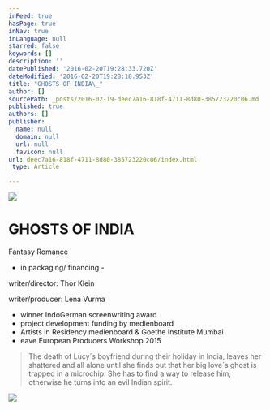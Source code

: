 ```yaml
---
inFeed: true
hasPage: true
inNav: true
inLanguage: null
starred: false
keywords: []
description: ''
datePublished: '2016-02-20T19:28:33.720Z'
dateModified: '2016-02-20T19:28:18.953Z'
title: "GHOSTS OF INDIA\_"
author: []
sourcePath: _posts/2016-02-19-deec7a16-818f-4711-8d80-385723220c06.md
published: true
authors: []
publisher:
  name: null
  domain: null
  url: null
  favicon: null
url: deec7a16-818f-4711-8d80-385723220c06/index.html
_type: Article

---
```

![](https://the-grid-user-content.s3-us-west-2.amazonaws.com/b4039c33-5373-4cbb-8d53-a6e2cafb1792.jpg)

# GHOSTS OF INDIA 

Fantasy Romance

- in packaging/ financing -

writer/director: Thor Klein

writer/producer: Lena Vurma

* winner IndoGerman screenwriting award
* project development funding by medienboard
* Artists in Residency medienboard & Goethe Institute Mumbai
* eave European Producers Workshop 2015

> The death of Lucy´s boyfriend during their holiday in India, leaves her shattered and all alone until she finds out that her big love´s ghost is trapped in a microchip. She has to find a way to release him, otherwise he turns into an evil Indian spirit.
> 
> 

![](https://the-grid-user-content.s3-us-west-2.amazonaws.com/59e21e29-0057-4da1-95e7-56602a4cc4b1.jpg)